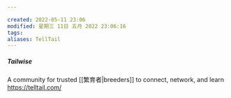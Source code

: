 ```yaml
---

created: 2022-05-11 23:06
modified: 星期三 11日 五月 2022 23:06:16
tags: 
aliases: TellTail
---
```

##### Tailwise
A community for trusted [[繁育者|breeders]] to connect, network, and learn
https://telltail.com/


